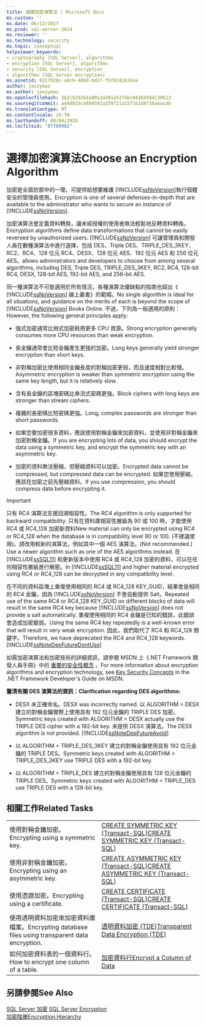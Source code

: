 ```yaml
---
title: 選擇加密演算法 | Microsoft Docs
ms.custom: ''
ms.date: 06/13/2017
ms.prod: sql-server-2014
ms.reviewer: ''
ms.technology: security
ms.topic: conceptual
helpviewer_keywords:
- cryptography [SQL Server], algorithms
- encryption [SQL Server], algorithms
- security [SQL Server], encryption
- algorithms [SQL Server encryption]
ms.assetid: 8227028c-a9c9-489d-bd27-fbf8242634ae
author: jaszymas
ms.author: jaszymas
ms.openlocfilehash: 3b2c5292b4a00a3ad81e53fdbc603bb584130613
ms.sourcegitcommit: ad4d92dce894592a259721a1571b1d8736abacdb
ms.translationtype: MT
ms.contentlocale: zh-TW
ms.lasthandoff: 08/04/2020
ms.locfileid: "87709082"
---
```

# <a name="choose-an-encryption-algorithm"></a><span data-ttu-id="9fb70-102">選擇加密演算法</span><span class="sxs-lookup"><span data-stu-id="9fb70-102">Choose an Encryption Algorithm</span></span>
  <span data-ttu-id="9fb70-103">加密是全面防禦中的一環，可提供給想要維護 [!INCLUDE[ssNoVersion](../../../includes/ssnoversion-md.md)]執行個體安全的管理員使用。</span><span class="sxs-lookup"><span data-stu-id="9fb70-103">Encryption is one of several defenses-in-depth that are available to the administrator who wants to secure an instance of [!INCLUDE[ssNoVersion](../../../includes/ssnoversion-md.md)].</span></span>  
  
 <span data-ttu-id="9fb70-104">加密演算法會定義資料轉換，讓未經授權的使用者無法輕鬆地反轉資料轉換。</span><span class="sxs-lookup"><span data-stu-id="9fb70-104">Encryption algorithms define data transformations that cannot be easily reversed by unauthorized users.</span></span> [!INCLUDE[ssNoVersion](../../../includes/ssnoversion-md.md)] <span data-ttu-id="9fb70-105">可讓管理員和開發人員在數種演算法中進行選擇，包括 DES、Triple DES、TRIPLE_DES_3KEY、RC2、RC4、128 位元 RC4、DESX、128 位元 AES、192 位元 AES 和 256 位元 AES。</span><span class="sxs-lookup"><span data-stu-id="9fb70-105">allows administrators and developers to choose from among several algorithms, including DES, Triple DES, TRIPLE_DES_3KEY, RC2, RC4, 128-bit RC4, DESX, 128-bit AES, 192-bit AES, and 256-bit AES.</span></span>  
  
 <span data-ttu-id="9fb70-106">同一種演算法不可能適用於所有情況，各種演算法優缺點的指南也超出《 [!INCLUDE[ssNoVersion](../../../includes/ssnoversion-md.md)] 線上叢書》的範疇。</span><span class="sxs-lookup"><span data-stu-id="9fb70-106">No single algorithm is ideal for all situations, and guidance on the merits of each is beyond the scope of [!INCLUDE[ssNoVersion](../../../includes/ssnoversion-md.md)] Books Online.</span></span> <span data-ttu-id="9fb70-107">不過，下列為一般適用的原則：</span><span class="sxs-lookup"><span data-stu-id="9fb70-107">However, the following general principles apply:</span></span>  
  
-   <span data-ttu-id="9fb70-108">強式加密通常比弱式加密耗用更多 CPU 資源。</span><span class="sxs-lookup"><span data-stu-id="9fb70-108">Strong encryption generally consumes more CPU resources than weak encryption.</span></span>  
  
-   <span data-ttu-id="9fb70-109">長金鑰通常會比短金鑰產生更強的加密。</span><span class="sxs-lookup"><span data-stu-id="9fb70-109">Long keys generally yield stronger encryption than short keys.</span></span>  
  
-   <span data-ttu-id="9fb70-110">非對稱加密比使用相同金鑰長度的對稱加密更弱，而且速度相對比較慢。</span><span class="sxs-lookup"><span data-stu-id="9fb70-110">Asymmetric encryption is weaker than symmetric encryption using the same key length, but it is relatively slow.</span></span>  
  
-   <span data-ttu-id="9fb70-111">含有長金鑰的區塊密碼比串流式密碼更強。</span><span class="sxs-lookup"><span data-stu-id="9fb70-111">Block ciphers with long keys are stronger than stream ciphers.</span></span>  
  
-   <span data-ttu-id="9fb70-112">複雜的長密碼比短密碼更強。</span><span class="sxs-lookup"><span data-stu-id="9fb70-112">Long, complex passwords are stronger than short passwords.</span></span>  
  
-   <span data-ttu-id="9fb70-113">如果您要加密很多資料，應該使用對稱金鑰來加密資料，並使用非對稱金鑰來加密對稱金鑰。</span><span class="sxs-lookup"><span data-stu-id="9fb70-113">If you are encrypting lots of data, you should encrypt the data using a symmetric key, and encrypt the symmetric key with an asymmetric key.</span></span>  
  
-   <span data-ttu-id="9fb70-114">加密的資料無法壓縮，但壓縮資料可以加密。</span><span class="sxs-lookup"><span data-stu-id="9fb70-114">Encrypted data cannot be compressed, but compressed data can be encrypted.</span></span> <span data-ttu-id="9fb70-115">如果您使用壓縮，應該在加密之前先壓縮資料。</span><span class="sxs-lookup"><span data-stu-id="9fb70-115">If you use compression, you should compress data before encrypting it.</span></span>  
  
> [!IMPORTANT]  
>  <span data-ttu-id="9fb70-116">只有 RC4 演算法支援回溯相容性。</span><span class="sxs-lookup"><span data-stu-id="9fb70-116">The RC4 algorithm is only supported for backward compatibility.</span></span> <span data-ttu-id="9fb70-117">只有在資料庫相容性層級為 90 或 100 時，才能使用 RC4 或 RC4_128 加密新資料</span><span class="sxs-lookup"><span data-stu-id="9fb70-117">New material can only be encrypted using RC4 or RC4_128 when the database is in compatibility level 90 or 100.</span></span> <span data-ttu-id="9fb70-118">(不建議使用)。請改用較新的演算法，例如其中一個 AES 演算法。</span><span class="sxs-lookup"><span data-stu-id="9fb70-118">(Not recommended.) Use a newer algorithm such as one of the AES algorithms instead.</span></span> <span data-ttu-id="9fb70-119">在 [!INCLUDE[ssSQL11](../../../includes/sssql11-md.md)] 和更新版本中使用 RC4 或 RC4_128 加密的資料，可以在任何相容性層級進行解密。</span><span class="sxs-lookup"><span data-stu-id="9fb70-119">In [!INCLUDE[ssSQL11](../../../includes/sssql11-md.md)] and higher material encrypted using RC4 or RC4_128 can be decrypted in any compatibility level.</span></span>  
>   
>  <span data-ttu-id="9fb70-120">在不同的資料區塊上重複使用相同的 RC4 或 RC4_128 KEY_GUID，結果會是相同的 RC4 金鑰，因為 [!INCLUDE[ssNoVersion](../../../includes/ssnoversion-md.md)] 不會自動提供 Salt。</span><span class="sxs-lookup"><span data-stu-id="9fb70-120">Repeated use of the same RC4 or RC4_128 KEY_GUID on different blocks of data will result in the same RC4 key because [!INCLUDE[ssNoVersion](../../../includes/ssnoversion-md.md)] does not provide a salt automatically.</span></span> <span data-ttu-id="9fb70-121">重複使用相同的 RC4 金鑰是已知的錯誤，此錯誤會造成加密變弱。</span><span class="sxs-lookup"><span data-stu-id="9fb70-121">Using the same RC4 key repeatedly is a well-known error that will result in very weak encryption.</span></span> <span data-ttu-id="9fb70-122">因此，我們取代了 RC4 和 RC4_128 關鍵字。</span><span class="sxs-lookup"><span data-stu-id="9fb70-122">Therefore, we have deprecated the RC4 and RC4_128 keywords.</span></span> [!INCLUDE[ssNoteDepFutureDontUse](../../../includes/ssnotedepfuturedontuse-md.md)]  
  
 <span data-ttu-id="9fb70-123">如需加密演算法和加密技術的詳細資訊，請參閱 MSDN 上《.NET Framework 開發人員手冊》中的 [重要的安全性概念](https://go.microsoft.com/fwlink/?LinkId=62082) 。</span><span class="sxs-lookup"><span data-stu-id="9fb70-123">For more information about encryption algorithms and encryption technology, see [Key Security Concepts](https://go.microsoft.com/fwlink/?LinkId=62082) in the .NET Framework Developer's Guide on MSDN.</span></span>  
  
 <span data-ttu-id="9fb70-124">**釐清有關 DES 演算法的資訊：**</span><span class="sxs-lookup"><span data-stu-id="9fb70-124">**Clarification regarding DES algorithms:**</span></span>  
  
-   <span data-ttu-id="9fb70-125">DESX 未正確命名。</span><span class="sxs-lookup"><span data-stu-id="9fb70-125">DESX was incorrectly named.</span></span> <span data-ttu-id="9fb70-126">以 ALGORITHM = DESX 建立的對稱金鑰實際上使用具有 192 位元金鑰的 TRIPLE DES 加密。</span><span class="sxs-lookup"><span data-stu-id="9fb70-126">Symmetric keys created with ALGORITHM = DESX actually use the TRIPLE DES cipher with a 192-bit key.</span></span> <span data-ttu-id="9fb70-127">未提供 DESX 演算法。</span><span class="sxs-lookup"><span data-stu-id="9fb70-127">The DESX algorithm is not provided.</span></span> [!INCLUDE[ssNoteDepFutureAvoid](../../../includes/ssnotedepfutureavoid-md.md)]  
  
-   <span data-ttu-id="9fb70-128">以 ALGORITHM = TRIPLE_DES_3KEY 建立的對稱金鑰使用具有 192 位元金鑰的 TRIPLE DES。</span><span class="sxs-lookup"><span data-stu-id="9fb70-128">Symmetric keys created with ALGORITHM = TRIPLE_DES_3KEY use TRIPLE DES with a 192-bit key.</span></span>  
  
-   <span data-ttu-id="9fb70-129">以 ALGORITHM = TRIPLE_DES 建立的對稱金鑰使用具有 128 位元金鑰的 TRIPLE DES。</span><span class="sxs-lookup"><span data-stu-id="9fb70-129">Symmetric keys created with ALGORITHM = TRIPLE_DES use TRIPLE DES with a 128-bit key.</span></span>  
  
## <a name="related-tasks"></a><span data-ttu-id="9fb70-130">相關工作</span><span class="sxs-lookup"><span data-stu-id="9fb70-130">Related Tasks</span></span>  
  
|||  
|-|-|  
|<span data-ttu-id="9fb70-131">使用對稱金鑰加密。</span><span class="sxs-lookup"><span data-stu-id="9fb70-131">Encrypting using a symmetric key.</span></span>|[<span data-ttu-id="9fb70-132">CREATE SYMMETRIC KEY &#40;Transact-SQL&#41;</span><span class="sxs-lookup"><span data-stu-id="9fb70-132">CREATE SYMMETRIC KEY &#40;Transact-SQL&#41;</span></span>](/sql/t-sql/statements/create-symmetric-key-transact-sql)|  
|<span data-ttu-id="9fb70-133">使用非對稱金鑰加密。</span><span class="sxs-lookup"><span data-stu-id="9fb70-133">Encrypting using an asymmetric key.</span></span>|[<span data-ttu-id="9fb70-134">CREATE ASYMMETRIC KEY &#40;Transact-SQL&#41;</span><span class="sxs-lookup"><span data-stu-id="9fb70-134">CREATE ASYMMETRIC KEY &#40;Transact-SQL&#41;</span></span>](/sql/t-sql/statements/create-asymmetric-key-transact-sql)|  
|<span data-ttu-id="9fb70-135">使用憑證加密。</span><span class="sxs-lookup"><span data-stu-id="9fb70-135">Encrypting using a certificate.</span></span>|[<span data-ttu-id="9fb70-136">CREATE CERTIFICATE &#40;Transact-SQL&#41;</span><span class="sxs-lookup"><span data-stu-id="9fb70-136">CREATE CERTIFICATE &#40;Transact-SQL&#41;</span></span>](/sql/t-sql/statements/create-certificate-transact-sql)|  
|<span data-ttu-id="9fb70-137">使用透明資料加密來加密資料庫檔案。</span><span class="sxs-lookup"><span data-stu-id="9fb70-137">Encrypting database files using transparent data encryption.</span></span>|[<span data-ttu-id="9fb70-138">透明資料加密 &#40;TDE&#41;</span><span class="sxs-lookup"><span data-stu-id="9fb70-138">Transparent Data Encryption &#40;TDE&#41;</span></span>](transparent-data-encryption.md)|  
|<span data-ttu-id="9fb70-139">如何加密資料表的一個資料行。</span><span class="sxs-lookup"><span data-stu-id="9fb70-139">How to encrypt one column of a table.</span></span>|[<span data-ttu-id="9fb70-140">加密資料行</span><span class="sxs-lookup"><span data-stu-id="9fb70-140">Encrypt a Column of Data</span></span>](encrypt-a-column-of-data.md)|  
  
## <a name="see-also"></a><span data-ttu-id="9fb70-141">另請參閱</span><span class="sxs-lookup"><span data-stu-id="9fb70-141">See Also</span></span>  
 <span data-ttu-id="9fb70-142">[SQL Server 加密](sql-server-encryption.md) </span><span class="sxs-lookup"><span data-stu-id="9fb70-142">[SQL Server Encryption](sql-server-encryption.md) </span></span>  
 [<span data-ttu-id="9fb70-143">加密階層</span><span class="sxs-lookup"><span data-stu-id="9fb70-143">Encryption Hierarchy</span></span>](encryption-hierarchy.md)  
  
  
